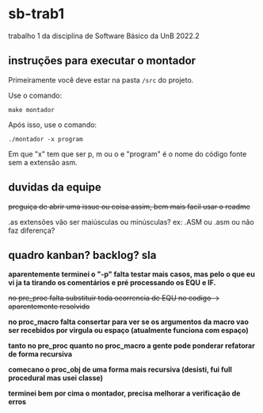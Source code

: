 # sb-trab1
trabalho 1 da disciplina de Software Básico da UnB 2022.2

## instruções para executar o montador

Primeiramente você deve estar na pasta ```/src``` do projeto.

Use o comando:

``` make montador ```

Após isso, use o comando:

``` ./montador -x program ```

Em que "x" tem que ser p, m ou o e "program" é o nome do código fonte sem a extensão asm.

## duvidas da equipe
~~preguiça de abrir uma issue ou coisa assim, bem mais facil usar o readme~~

.as extensões vão ser maiúsculas ou minúsculas? ex: .ASM ou .asm ou não faz diferença?

## quadro kanban? backlog? sla

**aparentemente terminei o "-p" falta testar mais casos, mas pelo o que eu vi ja ta tirando os comentários e pré processando os EQU e IF.**

~~no pre_proc falta substituir toda ocorrencia de EQU no codigo -> aparentemente resolvido~~

**no proc_macro falta consertar para ver se os argumentos da macro vao ser recebidos por virgula ou espaço (atualmente funciona com espaço)**

**tanto no pre_proc quanto no proc_macro a gente pode ponderar refatorar de forma recursiva**

**comecano o proc_obj de uma forma mais recursiva (desisti, fui full procedural mas usei classe)**

**terminei bem por cima o montador, precisa melhorar a verificação de erros**

